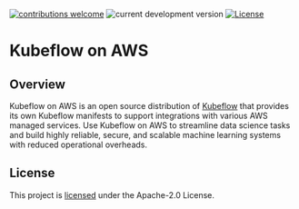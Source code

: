[![contributions welcome](https://img.shields.io/badge/contributions-welcome-brightgreen.svg?style=flat)](https://github.com/awslabs/kubeflow-manifests/issues)
![current development version](https://img.shields.io/badge/Kubeflow-v1.7.0-green)
[![License](https://img.shields.io/badge/License-Apache_2.0-blue.svg)](./LICENSE)
# Kubeflow on AWS

## Overview

Kubeflow on AWS is an open source distribution of [Kubeflow](https://www.kubeflow.org/) that provides its own Kubeflow manifests to support integrations with various AWS managed services. Use Kubeflow on AWS to streamline data science tasks and build highly reliable, secure, and scalable machine learning systems with reduced operational overheads.


## License

This project is [licensed](LICENSE) under the Apache-2.0 License.

